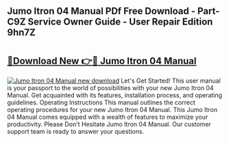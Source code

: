 ## Jumo Itron 04 Manual PDf Free Download - Part-C9Z Service Owner Guide - User Repair Edition 9hn7Z

# <h2><a href="http://bc3645.oget.top/?id=Jumo+Itron+04+Manual">🔗Download New 👉🔴 Jumo Itron 04 Manual</a></h2>

[![Jumo Itron 04 Manual new download](https://i.imgur.com/5g1atiW.png)](http://bc3645.oget.top/?id=Jumo+Itron+04+Manual)
Let's Get Started! This user manual is your passport to the world of possibilities with your new Jumo Itron 04 Manual. Get acquainted with its features, installation process, and operating guidelines. Operating Instructions This manual outlines the correct operating procedures for your new Jumo Itron 04 Manual. This Jumo Itron 04 Manual comes equipped with a wealth of features to maximize your productivity. Please Don't Hesitate Jumo Itron 04 Manual. Our customer support team is ready to answer your questions.
